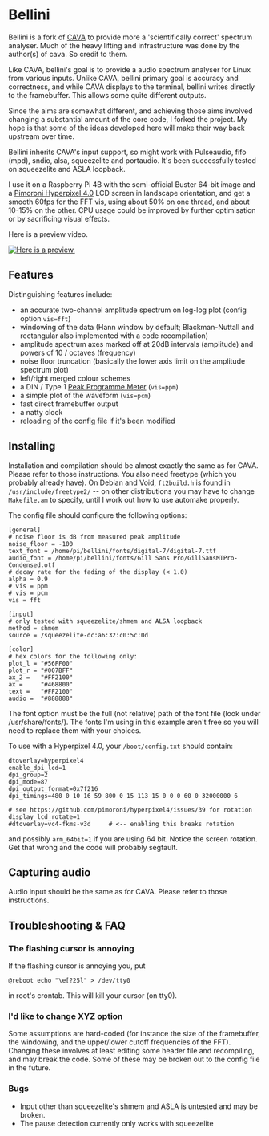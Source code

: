 Bellini
=========

Bellini is a fork of [CAVA](https://github.com/karlstav/cava/) to provide more a 'scientifically correct' spectrum analyser.
Much of the heavy lifting and infrastructure was done by the author(s) of cava. So credit to them.

Like CAVA, bellini's goal is to provide a audio spectrum analyser for Linux from various inputs.
Unlike CAVA, bellini primary goal is accuracy and correctness, and while CAVA displays to the terminal, bellini writes directly to the framebuffer. This allows some quite different outputs.

Since the aims are somewhat different, and achieving those aims involved changing a substantial amount of the core code, I forked the project.
My hope is that some of the ideas developed here will make their way back upstream over time.

Bellini inherits CAVA's input support, so might work with Pulseaudio, fifo (mpd), sndio, alsa, squeezelite and portaudio. It's been successfully tested on squeezelite and ASLA loopback.

I use it on a Raspberry Pi 4B with the semi-official Buster 64-bit image and a [Pimoroni Hyperpixel 4.0](https://shop.pimoroni.com/products/hyperpixel-4) LCD screen in landscape orientation, and get a smooth 60fps for the FFT vis, using about 50% on one thread, and about 10-15% on the other.
CPU usage could be improved by further optimisation or by sacrificing visual effects.

Here is a preview video.

[![Here is a preview.](https://img.youtube.com/vi/KULyD5bTMlQ/0.jpg)](https://youtu.be/KULyD5bTMlQ "bellini preview")

## Features

Distinguishing features include:

- an accurate two-channel amplitude spectrum on log-log plot (config option `vis=fft`)
- windowing of the data (Hann window by default; Blackman-Nuttall and rectangular also implemented with a code recompilation)
- amplitude spectrum axes marked off at 20dB intervals (amplitude) and powers of 10 / octaves (frequency)
- noise floor truncation (basically the lower axis limit on the amplitude spectrum plot)
- left/right merged colour schemes
- a DIN / Type 1 [Peak Programme Meter](https://en.wikipedia.org/wiki/Peak_programme_meter) (`vis=ppm`)
- a simple plot of the waveform (`vis=pcm`)
- fast direct framebuffer output
- a natty clock
- reloading of the config file if it's been modified


## Installing

Installation and compilation should be almost exactly the same as for CAVA. Please refer to those instructions.
You also need freetype (which you probably already have). On Debian and Void, `ft2build.h` is found in `/usr/include/freetype2/` -- on other distributions you may have to change `Makefile.am` to specify, until I work out how to use automake properly.

The config file should configure the following options:

```
[general]
# noise floor is dB from measured peak amplitude
noise_floor = -100
text_font = /home/pi/bellini/fonts/digital-7/digital-7.ttf
audio_font = /home/pi/bellini/fonts/Gill Sans Pro/GillSansMTPro-Condensed.otf
# decay rate for the fading of the display (< 1.0)
alpha = 0.9
# vis = ppm
# vis = pcm
vis = fft

[input]
# only tested with squeezelite/shmem and ALSA loopback
method = shmem
source = /squeezelite-dc:a6:32:c0:5c:0d

[color]
# hex colors for the following only:
plot_l = "#56FF00"
plot_r = "#007BFF"
ax_2 =   "#FF2100"
ax =     "#468800"
text =   "#FF2100"
audio =  "#888888"
```

The font option must be the full (not relative) path of the font file (look under /usr/share/fonts/).
The fonts I'm using in this example aren't free so you will need to replace them with your choices.

To use with a Hyperpixel 4.0, your `/boot/config.txt` should contain:

```
dtoverlay=hyperpixel4
enable_dpi_lcd=1
dpi_group=2
dpi_mode=87
dpi_output_format=0x7f216
dpi_timings=480 0 10 16 59 800 0 15 113 15 0 0 0 60 0 32000000 6

# see https://github.com/pimoroni/hyperpixel4/issues/39 for rotation
display_lcd_rotate=1
#dtoverlay=vc4-fkms-v3d     # <-- enabling this breaks rotation
```

and possibly `arm_64bit=1` if you are using 64 bit.
Notice the screen rotation. Get that wrong and the code will probably segfault.


Capturing audio
---------------

Audio input should be the same as for CAVA. Please refer to those instructions.


Troubleshooting & FAQ
---------------------


### The flashing cursor is annoying

If the flashing cursor is annoying you, put

    @reboot echo "\e[?25l" > /dev/tty0

in root's crontab. This will kill your cursor (on tty0).


### I'd like to change XYZ option

Some assumptions are hard-coded (for instance the size of the framebuffer, the windowing, and the upper/lower cutoff frequencies of the FFT). Changing these involves at least editing some header file and recompiling, and may break the code. Some of these may be broken out to the config file in the future.


### Bugs

- Input other than squeezelite's shmem and ASLA is untested and may be broken.
- The pause detection currently only works with squeezelite
